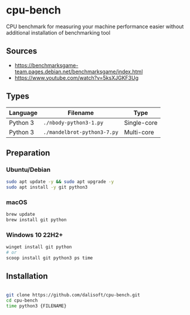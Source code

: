 # cpu-bench

CPU benchmark for measuring your machine performance easier without additional installation of benchmarking tool

## Sources
- https://benchmarksgame-team.pages.debian.net/benchmarksgame/index.html
- https://www.youtube.com/watch?v=5ksXJGKF3Ug

## Types

| Language | Filename                    | Type        |
| -------- | --------------------------- | ----------- |
| Python 3 | `./nbody-python3-1.py`      | Single-core |
| Python 3 | `./mandelbrot-python3-7.py` | Multi-core  |

## Preparation

### Ubuntu/Debian

```sh
sudo apt update -y && sudo apt upgrade -y
sudo apt install -y git python3
```

### macOS

```sh
brew update
brew install git python
```

### Windows 10 22H2+

```sh
winget install git python
# or
scoop install git python3 ps time
```

## Installation

```sh

git clone https://github.com/dalisoft/cpu-bench.git
cd cpu-bench
time python3 {FILENAME}
```
